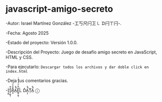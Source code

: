 # javascript-amigo-secreto

-Autor: Israel Martínez González -工丂尺闩㠪㇄ ᗪ闩ㄒ闩-.

-Fecha: Agosto 2025 

-Estado del proyecto: Versión 1.0.0.

-Descripción del Proyecto: Juego de desafío amigo secreto en JavaScript, HTML y CSS.

-Para ejecutarlo: 
```Descargar todos los archivos y dar doble click en index.html```

-Deja tus comentarios gracias.

-Ï̗̮̪S̖̜͚͉̜̽͌R̞̟͌̊̾̋Ä̤́̂̚E̺̭̹͖͆̈͋̈́̈́͑̋͑͑ͅL̀ D̽Ä̤̝̦́̂̚ȚͬÄ̤́̂̚ ⓘ
